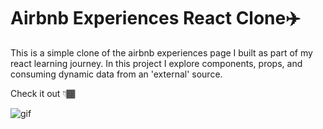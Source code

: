 # Airbnb Experiences React Clone✈️

This is a simple clone of the airbnb experiences page I built as part of my react learning journey. In this project I explore components, props, and consuming dynamic data from an 'external' source.

Check it out 👇🏾

![gif](https://user-images.githubusercontent.com/34838966/179348508-9a448449-b78a-4b65-bf4c-20eeff86b7af.gif)
